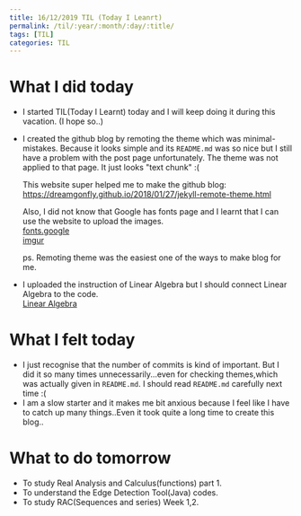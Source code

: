 ```yaml
---
title: 16/12/2019 TIL (Today I Leanrt)
permalink: /til/:year/:month/:day/:title/
tags: [TIL]
categories: TIL
---
```


# What I did today
- I started TIL(Today I Learnt) today and I will keep doing it during this vacation.
  (I hope so..)
  
- I created the github blog by remoting the theme which was minimal-mistakes. 
  Because it looks simple and its `README.md` was so nice but I still have a problem with the post page unfortunately.
  The theme was not applied to that page. It just looks "text chunk" :(
  
  This website super helped me to make the github blog: 
  https://dreamgonfly.github.io/2018/01/27/jekyll-remote-theme.html
  
  Also, I did not know that Google has fonts page and I learnt that I can use the website to upload the images.<br>
  [fonts.google](https://fonts.google.com/) <br>
  [imgur](https://imgur.com/)
  
  ps. Remoting theme was the easiest one of the ways to make blog for me.
  
 - I uploaded the instruction of Linear Algebra but I should connect Linear Algebra to the code.<br>
   [Linear Algebra](https://takealook00.github.io/linear%20algebra/la-intro/)
 
 # What I felt today
 - I just recognise that the number of commits is kind of important. But I did it so many times unnecessarily...even for checking          themes,which was actually given in `README.md`. I should read `README.md` carefully next time :(
 - I am a slow starter and it makes me bit anxious because I feel like I have to catch up many things..Even it took quite a long time to    create this blog..
 
 # What to do tomorrow
 - To study Real Analysis and Calculus(functions) part 1.
 - To understand the Edge Detection Tool(Java) codes.
 - To study RAC(Sequences and series) Week 1,2.
 

